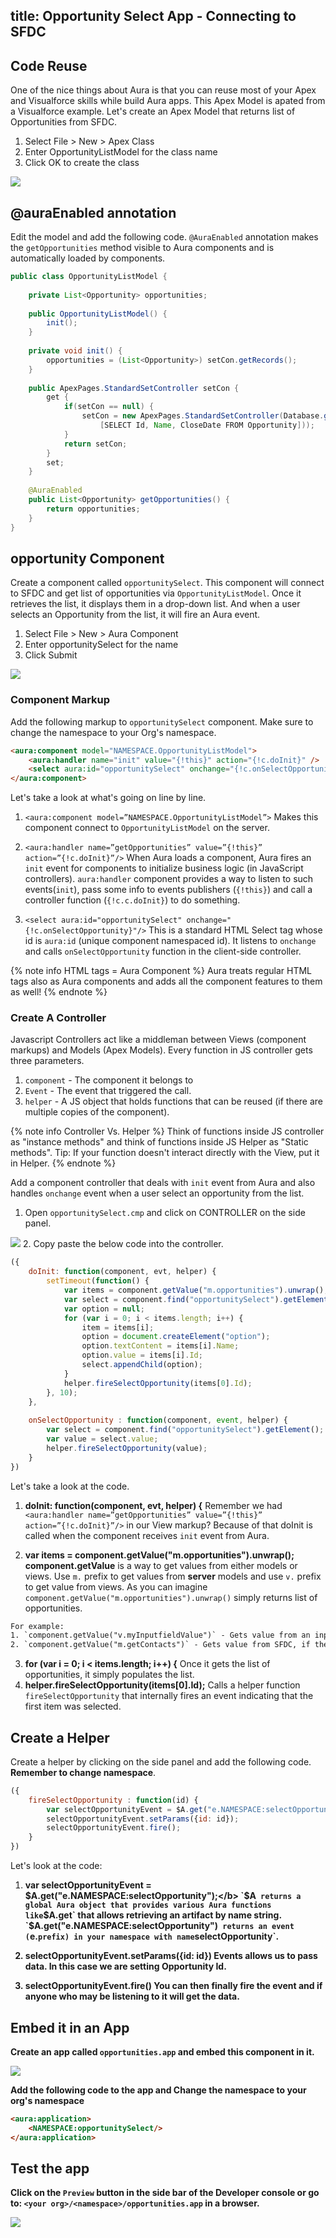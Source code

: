 title: Opportunity Select App - Connecting to SFDC
---
## Code Reuse

One of the nice things about Aura is that you can reuse most of your Apex and Visualforce skills while build Aura apps. This Apex Model is apated from a Visualforce example. Let's create an Apex Model that returns list of Opportunities from SFDC.

1. Select File > New > Apex Class
2. Enter OpportunityListModel for the class name
3. Click OK to create the class

<img src="/auratutorials/images/aura-opp-create-opp-list-model.png"/>

## @auraEnabled annotation

Edit the model and add the following code. `@AuraEnabled` annotation makes the `getOpportunities` method visible to Aura components and is automatically loaded by components.

``` java
public class OpportunityListModel {
    
    private List<Opportunity> opportunities;
    
    public OpportunityListModel() {
        init();
    }
    
    private void init() {
        opportunities = (List<Opportunity>) setCon.getRecords();
    }    
    
    public ApexPages.StandardSetController setCon {
        get {
            if(setCon == null) {
                setCon = new ApexPages.StandardSetController(Database.getQueryLocator(
                    [SELECT Id, Name, CloseDate FROM Opportunity]));
            }
            return setCon;
        }
        set;
    }
    
    @AuraEnabled
    public List<Opportunity> getOpportunities() {
        return opportunities;
    }    
}
```

## opportunity Component

Create a component called `opportunitySelect`. This component will connect to SFDC and get list of opportunities via `OpportunityListModel`. Once it retrieves the list, it displays them in a drop-down list. And when a user selects an Opportunity from the list, it will fire an Aura event. 

1. Select File > New > Aura Component
2. Enter opportunitySelect for the name
3. Click Submit

<img src="/auratutorials/images/aura-opp-create-opp-list-devconsole-ac.png"/>

### Component Markup

Add the following markup to `opportunitySelect` component. Make sure to change the namespace to your Org's namespace.

``` html
<aura:component model="NAMESPACE.OpportunityListModel">
	<aura:handler name="init" value="{!this}" action="{!c.doInit}" />
	<select aura:id="opportunitySelect" onchange="{!c.onSelectOpportunity}"/>
</aura:component>
```

Let's take a look at what's going on line by line.

1. `<aura:component model=”NAMESPACE.OpportunityListModel”>`
Makes this component connect to `OpportunityListModel` on the server.

2. `<aura:handler name=”getOpportunities” value=”{!this}” action=”{!c.doInit}”/>`
When Aura loads a component, Aura fires an `init` event for components to initialize business logic (in JavaScript controllers). `aura:handler` component provides a way to listen to such events(`init`), pass some info to events publishers (`{!this}`) and call a controller function (`{!c.c.doInit}`) to do something.

3. `<select aura:id="opportunitySelect" onchange="{!c.onSelectOpportunity}"/>`
This is a standard HTML Select tag whose id is `aura:id` (unique component namespaced id). It listens to `onchange` and calls `onSelectOpportunity` function in the client-side controller.

{% note info HTML tags  = Aura Component %}
Aura treats regular HTML tags also as Aura components and adds all the component features to them as well!
{% endnote %}

### Create A Controller

Javascript Controllers act like a middleman between Views (component markups) and Models (Apex Models).  Every function in JS controller gets three parameters.

1.  `component` - The component it belongs to
2.  `Event` - The event that triggered the call.
3.  `helper` - A JS object that holds functions that can be reused (if there are multiple copies of the component). 

{% note info Controller Vs. Helper %}
Think of functions inside JS controller as "instance methods" and think of functions inside JS Helper as "Static methods". 
Tip: If your function doesn't interact directly with the View, put it in Helper.
{% endnote %}

Add a component controller that deals with `init` event from Aura and also handles `onchange` event when a user select an opportunity from the list.

1. Open `opportunitySelect.cmp` and click on CONTROLLER on the side panel. 
<img src="/auratutorials/images/aura-opp-create-opp-list-open-comp.png"/>
2. Copy paste the below code into the controller.

``` JavaScript
({
    doInit: function(component, evt, helper) {
        setTimeout(function() {
            var items = component.getValue("m.opportunities").unwrap();
            var select = component.find("opportunitySelect").getElement();
            var option = null;
            for (var i = 0; i < items.length; i++) {
                item = items[i];
                option = document.createElement("option");
                option.textContent = items[i].Name;
                option.value = items[i].Id;
                select.appendChild(option);
            }
            helper.fireSelectOpportunity(items[0].Id);
        }, 10);
    },
    
    onSelectOpportunity : function(component, event, helper) {
        var select = component.find("opportunitySelect").getElement();
        var value = select.value;
        helper.fireSelectOpportunity(value);
    }
})
```

Let's take a look at the code.

1. <b>doInit: function(component, evt, helper) {</b>
Remember we had `<aura:handler name=”getOpportunities” value=”{!this}” action=”{!c.doInit}”/>` in our View markup? Because of that doInit is called when the component receives `init` event from Aura. 

2. <b>var items = component.getValue("m.opportunities").unwrap();</b>
<b>component.getValue</b> is a way to get values from either models or views. Use `m.` prefix to get values from <b>server</b> models and use `v.` prefix to get value from views. As you can imagine `component.getValue("m.opportunities").unwrap()` simply returns list of opportunities.
 
 ``` html
For example:
1. `component.getValue("v.myInputfieldValue")` - Gets value from an input field.
2. `component.getValue("m.getContacts")` - Gets value from SFDC, if the server has `contacts` method (with a lowercase "c"). You'll also need to call `unwrap` to convert it to JSON.
```

3. <b>for (var i = 0; i < items.length; i++) {</b>
Once it gets the list of opportunities, it simply populates the list.
4. <b>helper.fireSelectOpportunity(items[0].Id);</b>
Calls a helper function `fireSelectOpportunity` that internally fires an event indicating that the first item was selected.


## Create a Helper

Create a helper by clicking on the side panel and add the following code. <b> Remember to change namespace</b>.

```JavaScript
({
    fireSelectOpportunity : function(id) {
        var selectOpportunityEvent = $A.get("e.NAMESPACE:selectOpportunity");
        selectOpportunityEvent.setParams({id: id});
        selectOpportunityEvent.fire();    		
    }
})
```

Let's look at the code:

1. <b>var selectOpportunityEvent = $A.get("e.NAMESPACE:selectOpportunity");</b>
`$A` returns a global Aura object that provides various Aura functions like`$A.get` that allows retrieving an artifact by name string.  `$A.get("e.NAMESPACE:selectOpportunity")` returns an event (`e.` prefix) in your namespace with name `selectOpportunity`.

2. <b>selectOpportunityEvent.setParams({id: id})</b>
Events allows us to pass data. In this case we are setting Opportunity Id.

3. <b>selectOpportunityEvent.fire()</b>
You can then finally fire the event and if anyone who may be listening to it will get the data.

## Embed it in an App

Create an app called `opportunities.app` and embed this component in it.

<img src="/auratutorials/images/aura-opp-create-opp-list-createApp.png"/>

Add the following code to the app and <b>Change the namespace to your org's namespace</b>

``` html
<aura:application>
	<NAMESPACE:opportunitySelect/>
</aura:application>
```

## Test the app

Click on the `Preview` button in the side bar of the Developer console or go to: `<your org>/<namespace>/opportunities.app` in a browser.

<img src="/auratutorials/images/aura-opp-opplist-select-list.png"/>
